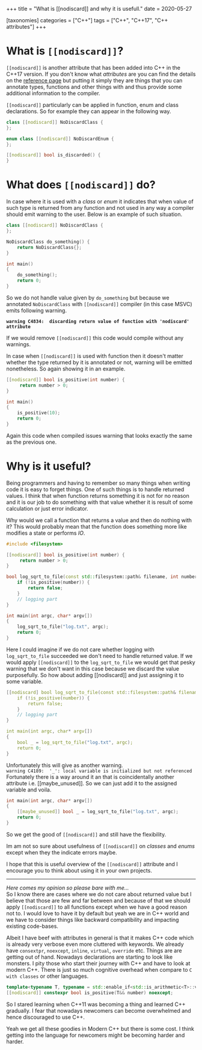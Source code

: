 +++
title = "What is [[nodiscard]] and why it is usefull."
date = 2020-05-27

[taxonomies]
categories = ["C++"]
tags = ["C++", "C++17", "C++ attributes"]
+++

# What is `[[nodiscard]]`?
`[[nodiscard]]` is another attribute that has been added into C++ in the
C++17 version. If you don't know what *attributes* are you can find the details on the [reference page](https://en.cppreference.com/w/cpp/language/attributes/nodiscard) but putting it simply they are things that
you can annotate types, functions and other things with and thus provide
some additional information to the compiler.

`[[nodiscard]]` particularly can be applied in function, enum and
class declarations. So for example they can appear in the following way.

```c++
class [[nodiscard]] NoDiscardClass {
};

enum class [[nodiscard]] NoDiscardEnum {
};

[[nodiscard]] bool is_discarded() {
}

```

# What does `[[nodiscard]]` do?
In case where it is used with a *class* or *enum* it indicates that when value of such type is returned from any function and not used in any way
a compiler should emit warning to the user. Below is an example of such
situation.

```c++
class [[nodiscard]] NoDiscardClass {
};

NoDiscardClass do_something() {
	return NoDiscardClass{};
}

int main()
{
	do_something();
	return 0;
}
```
So we do not handle value given by `do_something` but because we
annotated `NoDiscardClass` with `[[nodiscard]]` compiler (in this case MSVC)
emits following warning.

**`warning C4834:  discarding return value of function with 'nodiscard' attribute`**

If we would remove `[[nodiscard]]` this code would compile without any warnings.

In case when `[[nodiscard]]` is used with function then it doesn't
matter whether the type returned by it is annotated or not, warning will be
emitted nonetheless. So again showing it in an example.

```c++
[[nodiscard]] bool is_positive(int number) {
	 return number > 0;
}

int main()
{
	is_positive(10);
	return 0;
}
```

Again this code when compiled issues warning that looks exactly the same as
the previous one.

# Why is it useful?
Being programmers and having to remember so many things when writing code
it is easy to forget things. One of such things is to handle returned values.
I think that when function returns something it is not for no reason and it
is our job to do something with that value whether it is result of some
calculation or just error indicator.

Why would we call a function that returns a value and then do nothing with
it? This would probably mean that the function does something more like modifies a state or performs *IO*.

```c++
#include <filesystem>

[[nodiscard]] bool is_positive(int number) {
	 return number > 0;
}

bool log_sqrt_to_file(const std::filesystem::path& filename, int number) {
	if (!is_positive(number)) {
		return false;
	}
    // logging part
}

int main(int argc, char* argv[])
{
	log_sqrt_to_file("log.txt", argc);
	return 0;
}
```

Here I could imagine if we do not care whether logging with `log_sqrt_to_file` succeeded we don't need to handle returned value. If we would apply
`[[nodiscard]]` to the `log_sqrt_to_file` we would get that pesky warning
that we don't want in this case because we discard the value purposefully.
So how about adding [[nodiscard]] and just assigning it to some variable.

```c++
[[nodiscard] bool log_sqrt_to_file(const std::filesystem::path& filename, int number) {
	if (!is_positive(number)) {
		return false;
	}
    // logging part
}

int main(int argc, char* argv[])
{
	bool _ = log_sqrt_to_file("log.txt", argc);
	return 0;
}
```

Unfortunately this will give as another warning.  
`warning C4189:  '_': local variable is initialized but not referenced`
Fortunately there is a way
around it an that is coincidentally another attribute i.e. [[maybe_unused]].
So we can just add it to the assigned variable and voila.
```c++
int main(int argc, char* argv[])
{
	[[maybe_unused]] bool _ = log_sqrt_to_file("log.txt", argc);
	return 0;
}
```

So we get the good of `[[nodiscard]]` and still have the flexibility.

Im am not so sure about usefulness of `[[nodiscard]]` on *classes* and *enums*
except when they the indicate errors maybe.

I hope that this is useful overview of the `[[nodiscard]]` attribute and
I encourage you to think about using it in your own projects.

___
*Here comes my opinion so please bare with me...*  
So I know there are cases
where we do not care about returned value but I believe that those
are few and far between and because of that we should apply `[[nodiscard]]` to
all functions except when we have a good reason not to. I would love to have
it by default but yeah we are in C++ world and we have to consider things like
backward compatibility and impacting existing code-bases.

Albeit I have beef with attributes in general is that it makes C++ code which is already very verbose even more cluttered with keywords. We already have
`consextpr`, `noexcept`, `inline`, `virtual`, `override` etc. Things are
are getting out of hand. Nowadays declarations are starting to look like monsters. I pity those who start their journey with C++ and have to look
at modern C++. There is just so much cognitive overhead when compare to `C with classes` or other languages.

```c++
template<typename T, typename = std::enable_if<std::is_arithmetic<T>::value>>
[[nodiscard]] constexpr bool is_positive(T&& number) noexcept;
```
So I stared learning when C++11 was becoming a thing and learned C++ gradually.
I fear that nowadays newcomers can become overwhelmed and hence discouraged
to use C++.

Yeah we get all these goodies in Modern C++ but there is some cost. I think getting into the language for newcomers might be becoming harder and harder.




